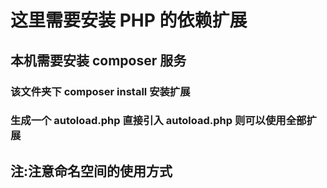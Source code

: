 # 这里需要安装 PHP 的依赖扩展
## 本机需要安装 composer 服务
### 该文件夹下 composer install 安装扩展

### 生成一个 autoload.php 直接引入 autoload.php 则可以使用全部扩展

## 注:注意命名空间的使用方式
